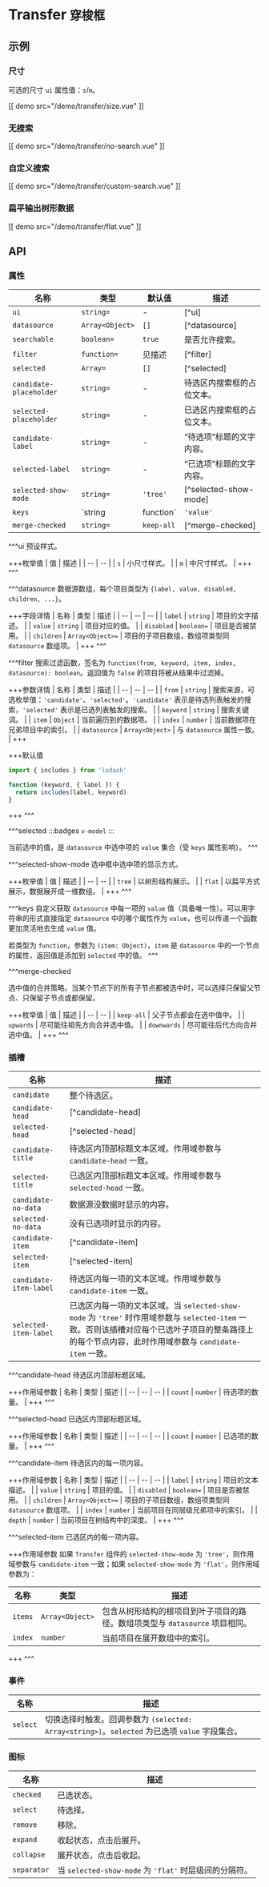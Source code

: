 # Transfer <small>穿梭框</small>

## 示例

### 尺寸

可选的尺寸 `ui` 属性值：`s`/`m`。

[[ demo src="/demo/transfer/size.vue" ]]

### 无搜索

[[ demo src="/demo/transfer/no-search.vue" ]]

### 自定义搜索

[[ demo src="/demo/transfer/custom-search.vue" ]]

### 扁平输出树形数据

[[ demo src="/demo/transfer/flat.vue" ]]

## API

### 属性

| 名称 | 类型 | 默认值 | 描述 |
| -- | -- | -- | -- |
| `ui` | `string=` | - | [^ui] |
| `datasource` | `Array<Object>` | `[]` | [^datasource] |
| `searchable` | `boolean=` | `true` | 是否允许搜索。 |
| `filter` | `function=` | 见描述 | [^filter] |
| `selected` | `Array=` | `[]` | [^selected] |
| `candidate-placeholder` | `string=` | - | 待选区内搜索框的占位文本。 |
| `selected-placeholder` | `string=` | - | 已选区内搜索框的占位文本。 |
| `candidate-label` | `string=` | - | “待选项”标题的文字内容。 |
| `selected-label` | `string=` | - | “已选项”标题的文字内容。 |
| `selected-show-mode` | `string=` | `'tree'` | [^selected-show-mode] |
| `keys` | `string|function` | `'value'` | [^keys] |
| `merge-checked` | `string=` | `keep-all` | [^merge-checked] |

^^^ui
预设样式。

+++枚举值
| 值 | 描述 |
| -- | -- |
| `s` | 小尺寸样式。 |
| `m` | 中尺寸样式。 |
+++
^^^

^^^datasource
数据源数组，每个项目类型为 `{label, value, disabled, children, ...}`。

+++字段详情
| 名称 | 类型 | 描述 |
| -- | -- | -- |
| `label` | `string` | 项目的文字描述。 |
| `value` | `string` | 项目对应的值。 |
| `disabled` | `boolean=` | 项目是否被禁用。 |
| `children` | `Array<Object>=` | 项目的子项目数组，数组项类型同 `datasource` 数组项。 |
+++
^^^

^^^filter
搜索过滤函数，签名为 `function(from, keyword, item, index, datasource): boolean`。返回值为 `false` 的项目将被从结果中过滤掉。

+++参数详情
| 名称 | 类型 | 描述 |
| -- | -- | -- |
| `from` | `string` | 搜索来源，可选枚举值：`'candidate'`、`'selected'`。`'candidate'` 表示是待选列表触发的搜索，`'selected'` 表示是已选列表触发的搜索。 |
| `keyword` | `string` | 搜索关键词。 |
| `item` | `Object` | 当前遍历到的数据项。 |
| `index` | `number` | 当前数据项在兄弟项目中的索引。 |
| `datasource` | `Array<Object>` | 与 `datasource` 属性一致。 |
+++

+++默认值
```js
import { includes } from 'lodash'

function (keyword, { label }) {
  return includes(label, keyword)
}
```
+++
^^^

^^^selected
:::badges
`v-model`
:::

当前选中的值，是 `datasource` 中选中项的 `value` 集合（受 `keys` 属性影响）。
^^^

^^^selected-show-mode
选中框中选中项的显示方式。

+++枚举值
| 值 | 描述 |
| -- | -- |
| `tree` | 以树形结构展示。 |
| `flat` | 以扁平方式展示，数据展开成一维数组。 |
+++
^^^

^^^keys
自定义获取 `datasource` 中每一项的 `value` 值（具备唯一性）。可以用字符串的形式直接指定 `datasource` 中的哪个属性作为 `value`，也可以传递一个函数更加灵活地去生成 `value` 值。

若类型为 `function`，参数为 `(item: Object)`，`item` 是 `datasource` 中的一个节点的属性，返回值是添加到 `selected` 中的值。
^^^

^^^merge-checked

选中值的合并策略。当某个节点下的所有子节点都被选中时，可以选择只保留父节点、只保留子节点或都保留。

+++枚举值
| 值 | 描述 |
| -- | -- |
| `keep-all` | 父子节点都会在选中值中。 |
| `upwards` | 尽可能往祖先方向合并选中值。 |
| `downwards` | 尽可能往后代方向合并选中值。 |
+++
^^^

### 插槽

| 名称 | 描述 |
| -- | -- |
| `candidate` | 整个待选区。 |
| `candidate-head` | [^candidate-head] |
| `selected-head` | [^selected-head] |
| `candidate-title` | 待选区内顶部标题文本区域。作用域参数与 `candidate-head` 一致。 |
| `selected-title` | 已选区内顶部标题文本区域。作用域参数与 `selected-head` 一致。 |
| `candidate-no-data` | 数据源没数据时显示的内容。 |
| `selected-no-data` | 没有已选项时显示的内容。 |
| `candidate-item` | [^candidate-item] |
| `selected-item` | [^selected-item] |
| `candidate-item-label` | 待选区内每一项的文本区域。作用域参数与 `candidate-item` 一致。 |
| `selected-item-label` | 已选区内每一项的文本区域。当 `selected-show-mode` 为 `'tree'` 时作用域参数与 `selected-item` 一致。否则该插槽对应每个已选叶子项目的整条路径上的每个节点内容，此时作用域参数与 `candidate-item` 一致。 |

^^^candidate-head
待选区内顶部标题区域。

+++作用域参数
| 名称 | 类型 | 描述 |
| -- | -- | -- |
| `count` | `number` | 待选项的数量。 |
+++
^^^

^^^selected-head
已选区内顶部标题区域。

+++作用域参数
| 名称 | 类型 | 描述 |
| -- | -- | -- |
| `count` | `number` | 已选项的数量。 |
+++
^^^

^^^candidate-item
待选区内的每一项内容。

+++作用域参数
| 名称 | 类型 | 描述 |
| -- | -- | -- |
| `label` | `string` | 项目的文本描述。 |
| `value` | `string` | 项目的值。 |
| `disabled` | `boolean=` | 项目是否被禁用。 |
| `children` | `Array<Object>=` | 项目的子项目数组，数组项类型同 `datasource` 数组项。 |
| `index` | `number` | 当前项目在同层级兄弟项中的索引。 |
| `depth` | `number` | 当前项目在树结构中的深度。 |
+++
^^^

^^^selected-item
已选区内的每一项内容。

+++作用域参数
如果 `Transfer` 组件的 `selected-show-mode` 为 `'tree'`，则作用域参数与 `candidate-item` 一致；如果 `selected-show-mode` 为 `'flat'`，则作用域参数为：

| 名称 | 类型 | 描述 |
| -- | -- | -- |
| `items` | `Array<Object>` | 包含从树形结构的根项目到叶子项目的路径。数组项类型与 `datasource` 项目相同。 |
| `index` | `number` | 当前项目在展开数组中的索引。 |
+++
^^^

### 事件

| 名称 | 描述 |
| -- | -- |
| `select` | 切换选择时触发。回调参数为 `(selected: Array<string>)`。`selected` 为已选项 `value` 字段集合。 |

### 图标

| 名称 | 描述 |
| -- | -- |
| `checked` | 已选状态。 |
| `select` | 待选择。 |
| `remove` | 移除。 |
| `expand` | 收起状态，点击后展开。 |
| `collapse` | 展开状态，点击后收起。 |
| `separator` | 当 `selected-show-mode` 为 `'flat'` 时层级间的分隔符。 |
